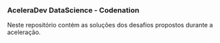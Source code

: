 ###  **AceleraDev DataScience - Codenation**

Neste repositório contém  as soluções dos desafios propostos durante a aceleração.
